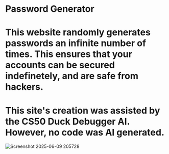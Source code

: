 # Password Generator
# This website randomly generates passwords an infinite number of times. This ensures that your accounts can be secured indefinetely, and are safe from hackers.
# This site's creation was assisted by the CS50 Duck Debugger AI. However, no code was AI generated.
![Screenshot 2025-06-09 205728](https://github.com/user-attachments/assets/e969416c-0c71-4983-8af1-de82557a1de6)
